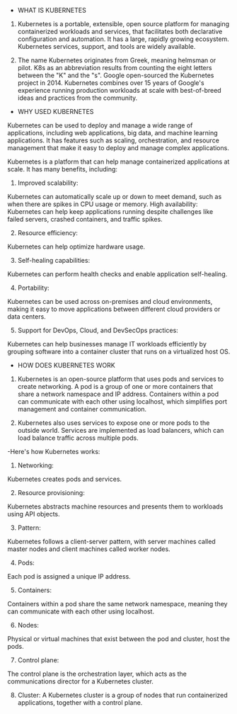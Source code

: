 * WHAT IS KUBERNETES

1) Kubernetes is a portable, extensible, open source platform for managing containerized workloads and services, that facilitates both declarative configuration and automation. It has a large, rapidly growing ecosystem. Kubernetes services, support, and tools are widely available.

2) The name Kubernetes originates from Greek, meaning helmsman or pilot. K8s as an abbreviation results from counting the eight letters between the "K" and the "s". Google open-sourced the Kubernetes project in 2014. Kubernetes combines over 15 years of Google's experience running production workloads at scale with best-of-breed ideas and practices from the community.



* WHY USED KUBERNETES

Kubernetes can be used to deploy and manage a wide range of applications, including web applications, big data, and machine learning applications. It has features such as scaling, orchestration, and resource management that make it easy to deploy and manage complex applications.

Kubernetes is a platform that can help manage containerized applications at scale. It has many benefits, including:


1) Improved scalability:
   
Kubernetes can automatically scale up or down to meet demand, such as when there are spikes in CPU usage or memory.
High availability: Kubernetes can help keep applications running despite challenges like failed servers, crashed containers, and traffic spikes.


2) Resource efficiency:
   
Kubernetes can help optimize hardware usage.


3) Self-healing capabilities:
   
Kubernetes can perform health checks and enable application self-healing.


4) Portability:
   
Kubernetes can be used across on-premises and cloud environments, making it easy to move applications between different cloud providers or data centers.


5) Support for DevOps, Cloud, and DevSecOps practices:
    
Kubernetes can help businesses manage IT workloads efficiently by grouping software into a container cluster that runs on a virtualized host OS.




* HOW DOES KUBERNETES WORK

1) Kubernetes is an open-source platform that uses pods and services to create networking. A pod is a group of one or more containers that share a network namespace and IP address. Containers within a pod can communicate with each other using localhost, which simplifies port management and container communication.
   
2) Kubernetes also uses services to expose one or more pods to the outside world. Services are implemented as load balancers, which can load balance traffic across multiple pods.


-Here's how Kubernetes works:
  
1) Networking:

Kubernetes creates pods and services.

2) Resource provisioning:

Kubernetes abstracts machine resources and presents them to workloads using API objects.

3) Pattern:

Kubernetes follows a client-server pattern, with server machines called master nodes and client machines called worker nodes.

4) Pods:
   
Each pod is assigned a unique IP address.

5) Containers:

Containers within a pod share the same network namespace, meaning they can communicate with each other using localhost.

6) Nodes:

Physical or virtual machines that exist between the pod and cluster, host the pods.

7) Control plane:

The control plane is the orchestration layer, which acts as the communications director for a Kubernetes cluster.

8) Cluster: 
A Kubernetes cluster is a group of nodes that run containerized applications, together with a control plane.


